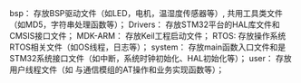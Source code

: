 bsp：         存放BSP驱动文件（如LED，电机，温湿度传感器等）, 共用工具类文件（如MD5，字符串处理函数等）；
Drivers：     存放STM32平台的HAL库文件和CMSIS接口文件；
MDK-ARM：     存放Keil工程启动文件；
RTOS:         存放操作系统RTOS相关文件（如OS线程，日志等）；
system：      存放main函数入口文件和是STM32系统接口文件（如中断，系统时钟初始化、HAL初始化等）；
user：        存放用户线程文件（如 与通信模组的AT操作和业务实现函数等）；
